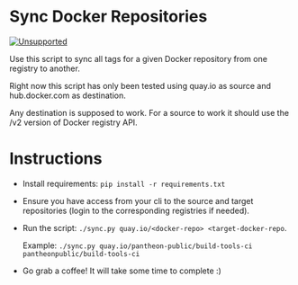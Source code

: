 Sync Docker Repositories
=========================

[![Unsupported](https://img.shields.io/badge/Pantheon-Unsupported-yellow?logo=pantheon&color=FFDC28)](https://pantheon.io/docs/oss-support-levels#unsupported)

Use this script to sync all tags for a given Docker repository from one registry to another.

Right now this script has only been tested using quay.io as source and hub.docker.com as destination.

Any destination is supposed to work. For a source to work it should use the /v2 version of Docker registry API.

# Instructions

- Install requirements: `pip install -r requirements.txt`
- Ensure you have access from your cli to the source and target repositories (login to the corresponding registries if needed).
- Run the script: `./sync.py quay.io/<docker-repo> <target-docker-repo`.

    Example: `./sync.py quay.io/pantheon-public/build-tools-ci pantheonpublic/build-tools-ci`
- Go grab a coffee! It will take some time to complete :)

